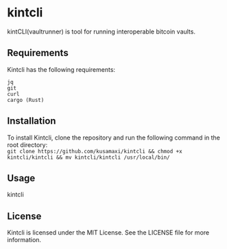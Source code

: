 # kintcli
kintCLI(vaultrunner) is tool for running interoperable bitcoin vaults.

## Requirements
Kintcli has the following requirements:
```
jq
git
curl
cargo (Rust)
```

## Installation
To install Kintcli, clone the repository and run the following command in the root directory:  
```git clone https://github.com/kusamaxi/kintcli && chmod +x kintcli/kintcli && mv kintcli/kintcli /usr/local/bin/```

## Usage
kintcli

## License
Kintcli is licensed under the MIT License. See the LICENSE file for more information.
